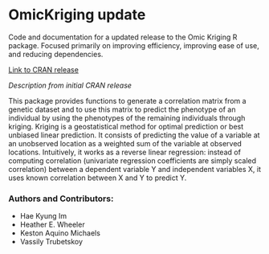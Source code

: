 OmicKriging update
==================

Code and documentation for a updated release to the Omic Kriging R package. Focused primarily on improving efficiency, improving ease of use, and reducing dependencies.

[Link to CRAN release](http://cran.r-project.org/web/packages/OmicKriging/index.html)

_Description from initial CRAN release_

This package provides functions to generate a correlation matrix from a genetic dataset and to use this matrix to predict the phenotype of an individual by using the phenotypes of the remaining individuals through kriging. Kriging is a geostatistical method for optimal prediction or best unbiased linear prediction. It consists of predicting the value of a variable at an unobserved location as a weighted sum of the variable at observed locations. Intuitively, it works as a reverse linear regression: instead of computing correlation (univariate regression coefficients are simply scaled correlation) between a dependent variable Y and independent variables X, it uses known correlation between X and Y to predict Y.

### Authors and Contributors: ###
  * Hae Kyung Im
  * Heather E. Wheeler
  * Keston Aquino Michaels
  * Vassily Trubetskoy
